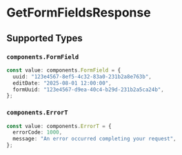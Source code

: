 # GetFormFieldsResponse


## Supported Types

### `components.FormField`

```typescript
const value: components.FormField = {
  uuid: "123e4567-8ef5-4c32-83a0-231b2a8e763b",
  editDate: "2025-08-01 12:00:00",
  formUuid: "123e4567-d9ea-40c4-b29d-231b2a5ca24b",
};
```

### `components.ErrorT`

```typescript
const value: components.ErrorT = {
  errorCode: 1000,
  message: "An error occurred completing your request",
};
```

